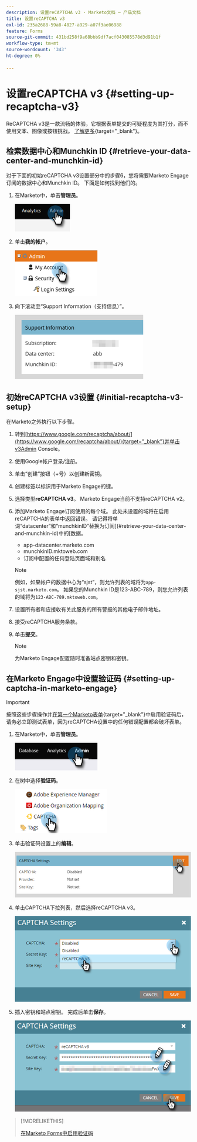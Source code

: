 ```yaml
---
description: 设置reCAPTCHA v3 - Marketo文档 — 产品文档
title: 设置reCAPTCHA v3
exl-id: 235a2688-59a8-4827-a929-a07f3ae06988
feature: Forms
source-git-commit: 431bd258f9a68bbb9df7acf043085578d3d91b1f
workflow-type: tm+mt
source-wordcount: '343'
ht-degree: 0%

---
```


# 设置reCAPTCHA v3 {#setting-up-recaptcha-v3}

ReCAPTCHA v3是一款流畅的体验，它根据表单提交的可疑程度为其打分，而不使用文本、图像或按钮挑战。 [了解更多](https://developers.google.com/search/blog/2018/10/introducing-recaptcha-v3-new-way-to){target="_blank"}。

## 检索数据中心和Munchkin ID {#retrieve-your-data-center-and-munchkin-id}

对于下面的初始reCAPTCHA v3设置部分中的步骤6，您将需要Marketo Engage订阅的数据中心和Munchkin ID。 下面是如何找到他们的。

1. 在Marketo中，单击&#x200B;**管理员**。

   ![](assets/setting-up-recaptcha-v3-1.png)

1. 单击&#x200B;**我的帐户**。

   ![](assets/setting-up-recaptcha-v3-2.png)

1. 向下滚动至“Support Information（支持信息）”。

   ![](assets/setting-up-recaptcha-v3-3.png)

## 初始reCAPTCHA v3设置 {#initial-recaptcha-v3-setup}

在Marketo之外执行以下步骤。

1. 转到[https://www.google.com/recaptcha/about/](https://www.google.com/recaptcha/about/){target="_blank"}并单击v3Admin Console。

1. 使用Google帐户登录/注册。

1. 单击“创建”按钮（+号）以创建新密钥。

1. 创建标签以标识用于Marketo Engage的键。

1. 选择类型&#x200B;**reCAPTCHA v3**。 Marketo Engage当前不支持reCAPTCHA v2。

1. 添加Marketo Engage订阅使用的每个域。 此处未设置的域将在启用reCAPTCHA的表单中返回错误。 请记得将单词“datacenter”和“munchkinID”替换为订阅](#retrieve-your-data-center-and-munchkin-id)中的[数据。

   * app-datacenter.marketo.com
   * munchkinID.mktoweb.com
   * 订阅中配置的任何登陆页面域和别名

   >[!NOTE]
   >
   >例如，如果帐户的数据中心为“sjst”，则允许列表的域将为`app-sjst.marketo.com`。 如果您的Munchkin ID是123-ABC-789，则您允许列表的域将为`123-ABC-789.mktoweb.com`。

1. 设置所有者和应接收有关此服务的所有警报的其他电子邮件地址。

1. 接受reCAPTCHA服务条款。

1. 单击&#x200B;**提交**。

   >[!NOTE]
   >
   >为Marketo Engage配置随时准备站点密钥和密钥。

## 在Marketo Engage中设置验证码 {#setting-up-captcha-in-marketo-engage}

>[!IMPORTANT]
>
>按照这些步骤操作并[在第一个Marketo表单](/help/marketo/product-docs/demand-generation/forms/using-captcha/enable-captcha-in-marketo-forms.md){target="_blank"}中启用验证码后，请务必立即测试表单，因为reCAPTCHA设置中的任何错误配置都会破坏表单。

1. 在Marketo中，单击&#x200B;**管理员**。

   ![](assets/setting-up-recaptcha-v3-4.png)

1. 在树中选择&#x200B;**验证码**。

   ![](assets/setting-up-recaptcha-v3-5.png)

1. 单击验证码设置上的&#x200B;**编辑**。

   ![](assets/setting-up-recaptcha-v3-6.png)

1. 单击CAPTCHA下拉列表，然后选择reCAPTCHA v3。

   ![](assets/setting-up-recaptcha-v3-7.png)

1. 插入密钥和站点密钥。 完成后单击&#x200B;**保存**。

   ![](assets/setting-up-recaptcha-v3-8.png)

>[!MORELIKETHIS]
>
>[在Marketo Forms中启用验证码](/help/marketo/product-docs/demand-generation/forms/using-captcha/enable-captcha-in-marketo-forms.md)
